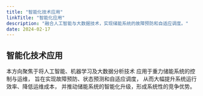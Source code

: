 ```yaml
---
title: "智能化技术应用"
linkTitle: "智能化应用"
description: "融合人工智能与大数据技术，实现储能系统的故障预防和自适应调度。"
date: 2024-02-17
---
```


## 智能化技术应用

本方向聚焦于将人工智能、机器学习及大数据分析技术
应用于重力储能系统的控制与运维，
旨在实现故障预防、状态预测和自适应调度，
从而大幅提升系统运行效率、降低运维成本，
并推动储能系统的智能化升级，形成系统性的竞争优势。

